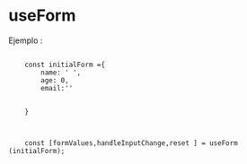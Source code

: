 # useForm

Ejemplo : 

```

    const initialForm ={
        name: ' ',
        age: 0,
        email:''


    }



    const [formValues,handleInputChange,reset ] = useForm (initialForm);


```